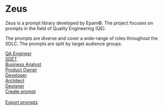 # Zeus

<script type="text/javascript" src="/js/ui.js"></script>
<script type="text/javascript" src="/js/actions.js"></script>
<script type="text/javascript" src="/js/main.js"></script>
<link href="https://cdn.jsdelivr.net/npm/bootstrap@5.3.1/dist/css/bootstrap.min.css" rel="stylesheet" integrity="sha384-4bw+/aepP/YC94hEpVNVgiZdgIC5+VKNBQNGCHeKRQN+PtmoHDEXuppvnDJzQIu9" crossorigin="anonymous">
<link rel="stylesheet" href="https://cdnjs.cloudflare.com/ajax/libs/font-awesome/6.4.2/css/all.min.css" integrity="sha512-z3gLpd7yknf1YoNbCzqRKc4qyor8gaKU1qmn+CShxbuBusANI9QpRohGBreCFkKxLhei6S9CQXFEbbKuqLg0DA==" crossorigin="anonymous" referrerpolicy="no-referrer" />
<script src="https://code.jquery.com/jquery-3.7.0.min.js" integrity="sha256-2Pmvv0kuTBOenSvLm6bvfBSSHrUJ+3A7x6P5Ebd07/g=" crossorigin="anonymous"></script>
<script src="https://cdn.jsdelivr.net/npm/bootstrap@5.3.1/dist/js/bootstrap.bundle.min.js" integrity="sha384-HwwvtgBNo3bZJJLYd8oVXjrBZt8cqVSpeBNS5n7C8IVInixGAoxmnlMuBnhbgrkm" crossorigin="anonymous"></script>
<script src="https://cdn.jsdelivr.net/npm/clipboard@2.0.11/dist/clipboard.min.js"></script>

Zeus is a prompt library developed by Epam&copy;. The project focuses on prompts in the
field of Quality Engineering (QE).<div class="mb-2"></div>The prompts are diverse and cover a
wide-range of roles throughout the SDLC. The prompts are split by target audience groups.
<div class="mb-4"></div>
<div class="row row-cols-1 row-cols-md-3 g-4">
    <div class="col">
        <div class="card" style="width: 10rem;">
            <i class="fa-solid fa-bug fa-2xl"></i>
            <div class="card-body">
                <a href="/prompts/target_audience/qa_engineer.html" class="link link-warning">QA Engineer</a>
            </div>
        </div>
    </div>
    <div class="col">
        <div class="card" style="width: 10rem;">
            <i class="fa-solid fa-terminal fa-2xl"></i>
            <div class="card-body">
                <a href="/prompts/target_audience/sdet.html" class="link link-success">SDET</a>
            </div>
        </div>
    </div>
    <div class="col">
        <div class="card" style="width: 10rem;">
            <i class="fa-solid fa-briefcase fa-2xl"></i>
            <div class="card-body">
                <a href="/prompts/target_audience/business_analyst.html" class="link link-dark">Business Analyst</a>
            </div>
        </div>
    </div>
    <div class="col">
        <div class="card" style="width: 10rem;">
            <i class="fa-solid fa-box-open fa-2xl"></i>
            <div class="card-body">
                <a href="/prompts/target_audience/product_owner.html" class="link link-secondary">Product Owner</a>
            </div>
        </div>
    </div>
    <div class="col">
        <div class="card" style="width: 10rem;">
            <i class="fa-solid fa-code fa-2xl"></i>
            <div class="card-body">
                <a href="/prompts/target_audience/developer.html" class="link link-danger">Developer</a>
            </div>
        </div>
    </div>
    <div class="col">
        <div class="card" style="width: 10rem;">
            <i class="fa-solid fa-user-gear fa-2xl"></i>
            <div class="card-body">
                <a href="/prompts/target_audience/architect.html" class="link link-info">Architect</a>
            </div>
        </div>
    </div>
    <div class="col">
        <div class="card" style="width: 10rem;">
            <i class="fa-solid fa-wand-magic-sparkles fa-2xl"></i>
            <div class="card-body">
                <a href="/prompts/target_audience/designer.html" class="link link-primary">Designer</a>
            </div>
        </div>
    </div>
</div>

<div class="container">
    <div class="row float-end">
        <a class="link link-danger" href="/prompts/create_prompt.html"><i class="fa-solid fa-circle-chevron-right"></i> Create prompt</a>
    </div>
    <br>
    <div class="row float-end">
        <a class="link link-success" href="export.html"><i class="fa-solid fa-circle-chevron-left"></i> Export prompts</a>
    </div>
</div>
